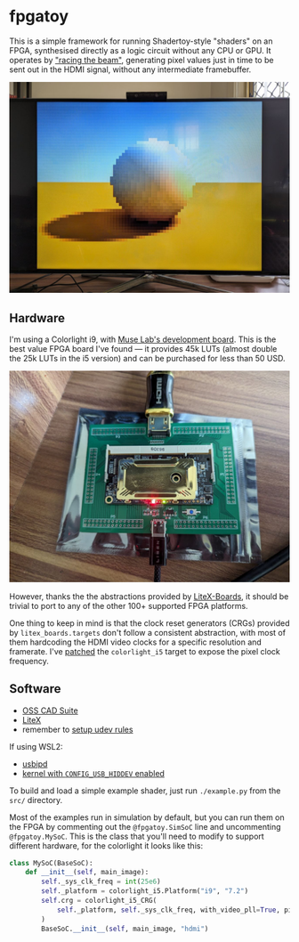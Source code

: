 # fpgatoy

This is a simple framework for running Shadertoy-style "shaders" on an FPGA, synthesised directly as a logic circuit without any CPU or GPU.
It operates by ["racing the beam"](https://tomverbeure.github.io/rtl/2018/11/26/Racing-the-Beam-Ray-Tracer.html),
generating pixel values just in time to be sent out in the HDMI signal, without any intermediate framebuffer.

![](img/human_shader.jpeg)

## Hardware

I'm using a Colorlight i9, with [Muse Lab's development board](https://tomverbeure.github.io/2021/01/22/The-Colorlight-i5-as-FPGA-development-board.html).
This is the best value FPGA board I've found — it provides 45k LUTs (almost double the 25k LUTs in the i5 version) and can be purchased for less than 50 USD.

![](img/colorlight_i9.jpeg)

However, thanks the the abstractions provided by [LiteX-Boards](https://github.com/litex-hub/litex-boards), it should be trivial to port to any of the other 100+ supported FPGA platforms.

One thing to keep in mind is that the clock reset generators (CRGs) provided by `litex_boards.targets` don't follow a consistent abstraction,
with most of them hardcoding the HDMI video clocks for a specific resolution and framerate.
I've [patched](https://github.com/davidar/litex-boards/commit/6acd4fe39d7435a99625aedee195cffe4427d781) the `colorlight_i5` target to expose the pixel clock frequency.

## Software

- [OSS CAD Suite](https://github.com/YosysHQ/oss-cad-suite-build)
- [LiteX](https://github.com/enjoy-digital/litex)
- remember to [setup udev rules](https://github.com/adamgreig/ecpdap/tree/master/drivers)

If using WSL2:
- [usbipd](https://github.com/dorssel/usbipd-win)
- [kernel with `CONFIG_USB_HIDDEV` enabled](https://github.com/microsoft/WSL2-Linux-Kernel/releases/tag/linux-msft-wsl-5.15.150.1)

To build and load a simple example shader, just run `./example.py` from the `src/` directory.

Most of the examples run in simulation by default, but you can run them on the FPGA by
commenting out the `@fpgatoy.SimSoC` line and uncommenting `@fpgatoy.MySoC`.
This is the class that you'll need to modify to support different hardware,
for the colorlight it looks like this:

```py
class MySoC(BaseSoC):
    def __init__(self, main_image):
        self._sys_clk_freq = int(25e6)
        self._platform = colorlight_i5.Platform("i9", "7.2")
        self.crg = colorlight_i5_CRG(
            self._platform, self._sys_clk_freq, with_video_pll=True, pix_clk=25e6
        )
        BaseSoC.__init__(self, main_image, "hdmi")
```
